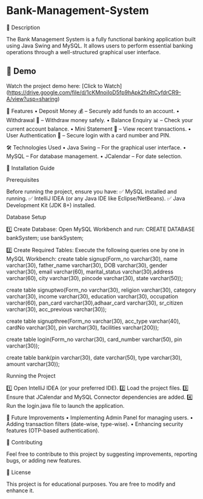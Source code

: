 # Bank-Management-System

📌 Description

The Bank Management System is a fully functional banking application built using Java Swing and MySQL. It allows users to perform essential banking operations through a well-structured graphical user interface.

## 🎥 Demo  
Watch the project demo here: [Click to Watch]
(https://drive.google.com/file/d/1cKMnoiIoD5fp9hApk2fxRtCyfdrCR9-A/view?usp=sharing)


🚀 Features
	•	Deposit Money 💰 – Securely add funds to an account.
	•	Withdrawal 🏧 – Withdraw money safely.
	•	Balance Enquiry 📊 – Check your current account balance.
	•	Mini Statement 📝 – View recent transactions.
	•	User Authentication 🔐 – Secure login with a card number and PIN.

 🛠️ Technologies Used
	•	Java Swing – For the graphical user interface.
	•	MySQL – For database management.
	•	JCalendar – For date selection.

 📂 Installation Guide

Prerequisites

Before running the project, ensure you have:
✅ MySQL installed and running.
✅ IntelliJ IDEA (or any Java IDE like Eclipse/NetBeans).
✅ Java Development Kit (JDK 8+) installed.

Database Setup

1️⃣ Create Database:
Open MySQL Workbench and run:
CREATE DATABASE bankSystem;
use bankSystem;

2️⃣ Create Required Tables:
Execute the following queries one by one in MySQL Workbench:
create table signup(Form_no varchar(30), name varchar(30), father_name varchar(30), DOB varchar(30), gender varchar(30), email varchar(60), marital_status varchar(30),address varchar(60), city varchar(30), pincode varchar(30), state varchar(50));

create table signuptwo(Form_no varchar(30), religion varchar(30), category varchar(30), income varchar(30), education varchar(30), occupation varchar(60), pan_card varchar(30),adhaar_card varchar(30), sr_citizen varchar(30), acc_previous varchar(30));

create table signupthree(Form_no varchar(30), acc_type varchar(40), cardNo varchar(30), pin varchar(30), facilities varchar(200));

create table login(Form_no varchar(30), card_number varchar(50), pin varchar(30));

create table bank(pin varchar(30), date varchar(50), type varchar(30), amount varchar(30));


Running the Project

1️⃣ Open IntelliJ IDEA (or your preferred IDE).
2️⃣ Load the project files.
3️⃣ Ensure that JCalendar and MySQL Connector dependencies are added.
4️⃣ Run the login.java file to launch the application.


🎯 Future Improvements
	•	Implementing Admin Panel for managing users.
	•	Adding transaction filters (date-wise, type-wise).
	•	Enhancing security features (OTP-based authentication).

 👥 Contributing

Feel free to contribute to this project by suggesting improvements, reporting bugs, or adding new features.

📜 License

This project is for educational purposes. You are free to modify and enhance it.
